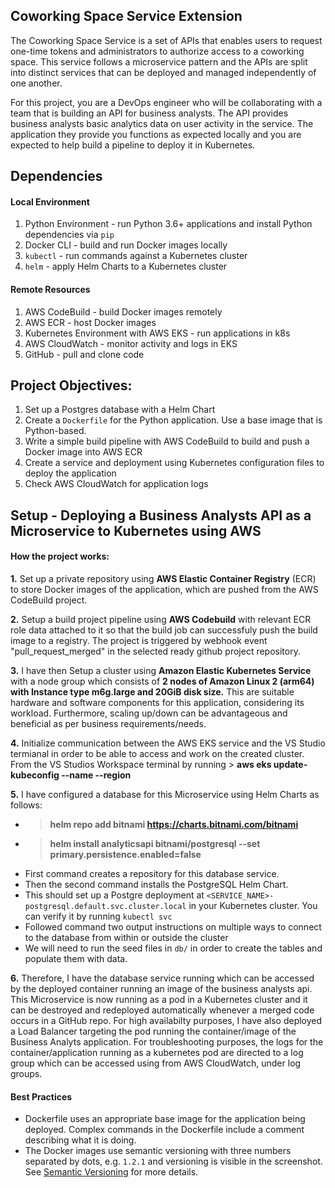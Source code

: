 ## Coworking Space Service Extension
The Coworking Space Service is a set of APIs that enables users to request one-time tokens and administrators to authorize access to a coworking space. This service follows a microservice pattern and the APIs are split into distinct services that can be deployed and managed independently of one another.

For this project, you are a DevOps engineer who will be collaborating with a team that is building an API for business analysts. The API provides business analysts basic analytics data on user activity in the service. The application they provide you functions as expected locally and you are expected to help build a pipeline to deploy it in Kubernetes.

## Dependencies
#### Local Environment
1. Python Environment - run Python 3.6+ applications and install Python dependencies via `pip`
2. Docker CLI - build and run Docker images locally
3. `kubectl` - run commands against a Kubernetes cluster
4. `helm` - apply Helm Charts to a Kubernetes cluster

#### Remote Resources
1. AWS CodeBuild - build Docker images remotely
2. AWS ECR - host Docker images
3. Kubernetes Environment with AWS EKS - run applications in k8s
4. AWS CloudWatch - monitor activity and logs in EKS
5. GitHub - pull and clone code

## Project Objectives:
1. Set up a Postgres database with a Helm Chart
2. Create a `Dockerfile` for the Python application. Use a base image that is Python-based.
3. Write a simple build pipeline with AWS CodeBuild to build and push a Docker image into AWS ECR
4. Create a service and deployment using Kubernetes configuration files to deploy the application
5. Check AWS CloudWatch for application logs

## Setup - Deploying a Business Analysts API as a Microservice to Kubernetes using AWS

#### How the project works:

**1.** Set up a private repository using **AWS Elastic Container Registry** (ECR) to store Docker images of the application, which are pushed from the AWS CodeBuild project.

**2.** Setup a build project pipeline using **AWS Codebuild** with relevant ECR role data attached to it so that the build job can successfuly push the build image to a registry. 
The project is triggered by webhook event "pull_request_merged" in the selected ready github project repository.

**3.** I have then Setup a cluster using **Amazon Elastic Kubernetes Service** with a node group which consists of **2 nodes of Amazon Linux 2 (arm64) with Instance type m6g.large and 20GiB disk size.** 
This are suitable hardware and software components for this application, considering its workload. 
Furthermore, scaling up/down can be advantageous and beneficial as per business requirements/needs.

**4.** Initialize communication between the AWS EKS service and the VS Studio termianal in order to be able to access and work on the created cluster.
From the VS Studios Workspace terminal by running > **aws eks update-kubeconfig --name <cluster-name> --region <region>**

**5.** I have configured a database for this Microservice using Helm Charts as follows:
 - > **helm repo add bitnami https://charts.bitnami.com/bitnami** 
- > **helm install analyticsapi bitnami/postgresql --set primary.persistence.enabled=false** 
- First command creates a repository for this database service. 
- Then the second command installs the PostgreSQL Helm Chart.
- This should set up a Postgre deployment at `<SERVICE_NAME>-postgresql.default.svc.cluster.local` in your Kubernetes cluster. You can verify it by running `kubectl svc`
- Followed command two output instructions on multiple ways to connect to the database from within or outside the cluster
- We will need to run the seed files in `db/` in order to create the tables and populate them with data.

**6.** Therefore, I have the database service running which can be accessed by the deployed container running an image of the business analysts api.
This Microservice is now running as a pod in a Kubernetes cluster and it can be destroyed and redeployed automatically whenever a merged code occurs in a GitHub repo.
For high availabilty purposes, I have also deployed a Load Balancer targeting the pod running the container/image of the Business Analyts application.
For troubleshooting purposes, the logs for the container/application running as a kubernetes pod are directed to a log group which can be accessed using from AWS CloudWatch, under log groups.

#### Best Practices
* Dockerfile uses an appropriate base image for the application being deployed. Complex commands in the Dockerfile include a comment describing what it is doing.
* The Docker images use semantic versioning with three numbers separated by dots, e.g. `1.2.1` and versioning is visible in the  screenshot. See [Semantic Versioning](https://semver.org/) for more details.
